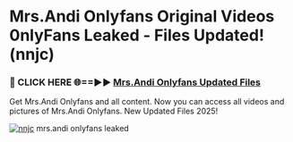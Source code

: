 # Mrs.Andi Onlyfans Original Videos 0nlyFans Leaked - Files Updated! (nnjc)

<h3>🔴 CLICK HERE 🌐==►► <a href="https://tinyurl.com/ms9xzufz" rel="nofollow">Mrs.Andi Onlyfans Updated Files</a></h3>

Get Mrs.Andi Onlyfans and all content. Now you can access all videos and pictures of Mrs.Andi Onlyfans. New Updated Files 2025!

[![nnjc](https://i.imgur.com/PQ7UWWw.gif)](https://tinyurl.com/ms9xzufz)
mrs.andi onlyfans leaked